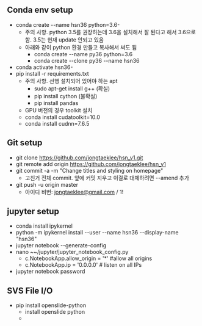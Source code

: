 ## Conda env setup
- conda create --name hsn36 python=3.6- 
  - 주의 사항. python 3.5를 권장하는데 3.6을 설치해서 잘 된다고 해서 3.6으로 함. 3.5는 현재 update 안되고 있음
  - 아래와 같이 python 환경 만들고 복사해서 써도 됨
    - conda create --name py36 python=3.6
    - conda create --clone py36 --name hsn36
- conda activate hsn36- 
- pip install -r requirements.txt
  - 주의 사항. 선행 설치되어 있어야 하는 apt
    - sudo apt-get install g++ (확실)
    - pip install cython (불확실)
    - pip install pandas
  - GPU 버전의 경우 toolkit 설치
  - conda install cudatoolkit=10.0
  - conda install cudnn=7.6.5

## Git setup
- git clone https://github.com/jongtaeklee/hsn_v1.git
- git remote add origin https://github.com/jongtaeklee/hsn_v1
- git commit -a -m "Change titles and styling on homepage"
  - 고친거 전체 commit. 앞에 커밋 지우고 이걸로 대체하려면 --amend 추가
- git push -u origin master
  - 아이디 비번: jongtaeklee@gmail.com / 1!

## jupyter setup
- conda install ipykernel
- python -m ipykernel install --user --name hsn36 --display-name "hsn36"
- jupyter notebook --generate-config
- nano ~~/jupyter/jupyter_notebook_config.py
  - c.NotebookApp.allow_origin = '*' #allow all origins
  - c.NotebookApp.ip = '0.0.0.0' # listen on all IPs
- jupyter notebook password

## SVS File I/O
- pip install openslide-python
  - install openslide python
  - 